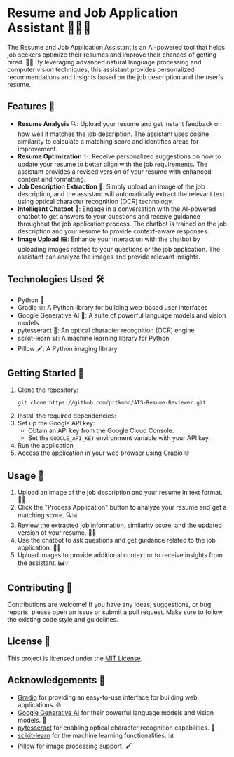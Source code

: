 # Resume and Job Application Assistant 📝💼🤖

The Resume and Job Application Assistant is an AI-powered tool that helps job seekers optimize their resumes and improve their chances of getting hired. 🚀✨ By leveraging advanced natural language processing and computer vision techniques, this assistant provides personalized recommendations and insights based on the job description and the user's resume.

## Features 🌟

- **Resume Analysis** 🔍: Upload your resume and get instant feedback on how well it matches the job description. The assistant uses cosine similarity to calculate a matching score and identifies areas for improvement.
- **Resume Optimization** ✨: Receive personalized suggestions on how to update your resume to better align with the job requirements. The assistant provides a revised version of your resume with enhanced content and formatting.
- **Job Description Extraction** 📸: Simply upload an image of the job description, and the assistant will automatically extract the relevant text using optical character recognition (OCR) technology.
- **Intelligent Chatbot** 💬: Engage in a conversation with the AI-powered chatbot to get answers to your questions and receive guidance throughout the job application process. The chatbot is trained on the job description and your resume to provide context-aware responses.
- **Image Upload** 🖼️: Enhance your interaction with the chatbot by uploading images related to your questions or the job application. The assistant can analyze the images and provide relevant insights.

## Technologies Used 🛠️

- Python  🐍
- Gradio 🌐: A Python library for building web-based user interfaces
- Google Generative AI 🧠: A suite of powerful language models and vision models
- pytesseract 📝: An optical character recognition (OCR) engine
- scikit-learn 📊: A machine learning library for Python
- Pillow 🖌️: A Python imaging library

## Getting Started 🚀

1. Clone the repository:
   ```
   git clone https://github.com/prtkmhn/ATS-Resume-Reviewer.git
   ```
2. Install the required dependencies:
3. Set up the Google API key:
   - Obtain an API key from the Google Cloud Console.
   - Set the `GOOGLE_API_KEY` environment variable with your API key.
4. Run the application
5. Access the application in your web browser using Gradio 🌐

## Usage 📝

1. Upload an image of the job description and your resume in text format. 📸📄
2. Click the "Process Application" button to analyze your resume and get a matching score. 🔍📊
3. Review the extracted job information, similarity score, and the updated version of your resume. 📝✅
4. Use the chatbot to ask questions and get guidance related to the job application. 💬🤖
5. Upload images to provide additional context or to receive insights from the assistant. 🖼️💡

## Contributing 🤝

Contributions are welcome! If you have any ideas, suggestions, or bug reports, please open an issue or submit a pull request. Make sure to follow the existing code style and guidelines.

## License 📜

This project is licensed under the [MIT License](LICENSE).

## Acknowledgements 🙏

- [Gradio](https://gradio.app/) for providing an easy-to-use interface for building web applications. 🌐
- [Google Generative AI](https://cloud.google.com/ai/generative-ai) for their powerful language models and vision models. 🧠
- [pytesseract](https://github.com/madmaze/pytesseract) for enabling optical character recognition capabilities. 📝
- [scikit-learn](https://scikit-learn.org/) for the machine learning functionalities. 📊
- [Pillow](https://pillow.readthedocs.io/) for image processing support. 🖌️


